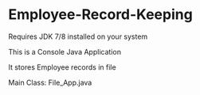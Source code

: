 # Employee-Record-Keeping

Requires JDK 7/8 installed on your system

This is a Console Java Application

It stores Employee records in file

Main Class: File_App.java
